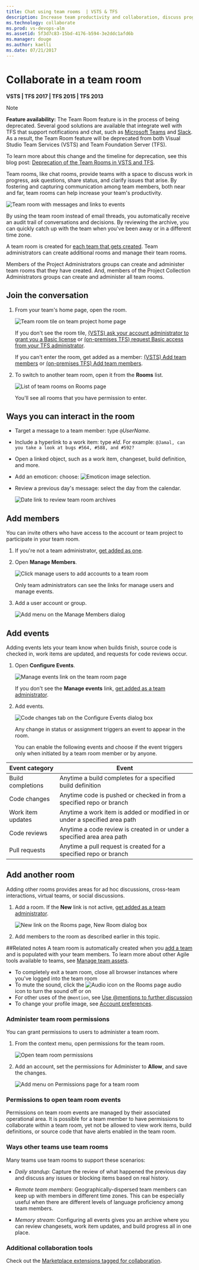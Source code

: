```yaml
---
title: Chat using team rooms  | VSTS & TFS   
description: Increase team productivity and collaboration, discuss progress, share status, and clarify issues in the team room for Visual Studio Team Services (VSTS) and TFS
ms.technology: collaborate
ms.prod: vs-devops-alm
ms.assetid: 5f3d7c83-15bd-4176-b594-3e2ddc1afd6b 
ms.manager: douge
ms.author: kaelli
ms.date: 07/21/2017
---
```


# Collaborate in a team room  

<b>VSTS | TFS 2017 | TFS 2015 | TFS 2013</b> 


> [!NOTE]  
> **Feature availability:** The Team Room feature is in the process of being deprecated. Several good solutions are available that integrate well with TFS that support notifications and chat, such as [Microsoft Teams](https://marketplace.visualstudio.com/items?itemName=ms-vsts.vss-services-teams) and [Slack](slack.md). As a result, the Team Room feature will be deprecated from both Visual Studio Team Services (VSTS) and Team Foundation Server (TFS).
>
> To learn more about this change and the timeline for deprecation, see this blog post: [Deprecation of the Team Rooms in VSTS and TFS](https://blogs.msdn.microsoft.com/visualstudioalm/2017/01/04/deprecation-of-the-team-rooms-in-team-services-and-tfs/).  

Team rooms, like chat rooms, provide teams with a space to discuss work in progress, ask questions, share status, and clarify issues that arise. By fostering and capturing communication among team members, both near and far, team rooms can help increase your team's productivity.    

![Team room with messages and links to events](_img/ALM_CT_Teamroom.png)

By using the team room instead of email threads, you automatically receive an audit trail of conversations and decisions. By reviewing the archive, you can quickly catch up with the team when you've been away or in a different time zone.

A team room is created for [each team that gets created](../work/scale/multiple-teams.md). Team administrators can create additional rooms and manage their team rooms.  

Members of the Project Administrators groups can create and administer team rooms that they have created. And, members of the Project Collection Administrators groups can create and administer all team rooms.  

## Join the conversation
1. From your team's home page, open the room.  

	![Team room tile on team project home page](_img/ALM_CT_TeamroomTile.png) 
	
	If you don't see the room tile, [(VSTS) ask your account administrator to grant you a Basic license](../accounts/add-account-users-assign-access-levels.md) or [(on-premises TFS) request Basic access from your TFS administrator](../security/change-access-levels.md).  

	If you can't enter the room, get added as a member: [(VSTS) Add team members](../accounts/add-team-members-vs.md) or [(on-premises TFS) Add team members](../work/scale/multiple-teams.md#add-team-members).

2. To switch to another team room, open it from the **Rooms** list. 

	![List of team rooms on Rooms page](_img/ALM_CT_RoomsList.png) 

	You'll see all rooms that you have permission to enter.


## Ways you can interact in the room
* Target a message to a team member: type `@`*UserName*.

* Include a hyperlink to a work item: type `#`*Id*. For example: `@Jamal, can you take a look at bugs #564, #588, and #592?`

* Open a linked object, such as a work item, changeset, build definition, and more. 

* Add an emoticon: choose: ![Emoticon image selection](_img/ALM_CT_SmileIcon.png). 

* Review a previous day's message: select the day from the calendar. 

	![Date link to review team room archives](_img/ALM_CT_SelectDate.png) 

<a id="addmembers"></a> 
## Add members
You can invite others who have access to the account or team project to participate in your team room. 

1. If you're not a team administrator, [get added as one](../work/scale/add-team-administrator.md). 

2. Open **Manage Members**.
	
	![Click manage users to add accounts to a team room](_img/ALM_CT_ManageMembers.png) 
	
	Only team administrators can see the links for manage users and manage events.

3. Add a user account or group.
	
	![Add menu on the Manage Members dialog](_img/ALM_CT_AddMembers.png) 

<a id="events"></a> 
## Add events
Adding events lets your team know when builds finish, source code is checked in, work items are updated, and requests for code reviews occur. 

1. Open **Configure Events**.
	
	![Manage events link on the team room page](_img/ALM_CT_ConfigureEvents.png) 
	
	If you don't see the **Manage events** link, [get added as a team administrator](../work/scale/add-team-administrator.md).

2. Add events. 
	
	![Code changes tab on the Configure Events dialog box](_img/ALM_CT_AddEvents.png) 

	Any change in status or assignment triggers an event to appear in the room.

	You can enable the following events and choose if the event triggers only when initiated by a team room member or by anyone.  
	
| Event category | Event  |  
| ---- | ------ |  
| Build completions | Anytime a build completes for a specified build definition    |  
| Code changes | Anytime code is pushed or checked in from a specified repo or branch   |  
| Work item updates | Anytime a work item is added or modified in or under a specified area path   |  
| Code reviews| Anytime a code review is created in or under a specified area area path  |  
| Pull requests | Anytime a pull request is created for a specified repo or branch   |  
  



## Add another room
Adding other rooms provides areas for ad hoc discussions, cross-team interactions, virtual teams, or social discussions. 

1. Add a room. If the **New** link is not active, [get added as a team administrator](../work/scale/add-team-administrator.md).
	
	![New link on the Rooms page, New Room dialog box](_img/ALM_CT_NewRoom.png)

2. Add members to the room as described earlier in this topic.

##Related notes
A team room is automatically created when you [add a team](../work/scale/multiple-teams.md) and is populated with your team members. To learn more about other Agile tools available to teams, see [Manage team assets](../work/scale/manage-team-assets.md).  

- To completely exit a team room, close all browser instances where you've logged into the team room  
- To mute the sound, click the ![Audio icon on the Rooms page](_img/ALM_CT_AudioIcon.png) audio icon to turn the sound off or on  
- For other uses of the `@mention`, see [Use @mentions to further discussion](../notifications/at-mentions.md)   
- To change your profile image, see [Account preferences](../accounts/account-preferences.md).  


<a id="team-room-permissions"> </a>
### Administer team room permissions

You can grant permissions to users to administer a team room.  

1. From the context menu, open permissions for the team room.  

	![Open team room permissions](../work/scale/_img/open-security-team-room.png)  

2. Add an account, set the permissions for Administer to **Allow**, and save the changes.   

	![Add menu on Permissions page for a team room](../work/scale/_img/add-team-admin-dialog.png) 


<a id="team-room-event-permissions">  </a>
### Permissions to open team room events
               
Permissions on team room events are managed by their associated operational area. It is possible for a team member to have permissions to collaborate within a team room, yet not be allowed to view work items, build definitions, or source code that have alerts enabled in the team room. 


### Ways other teams use team rooms 
Many teams use team rooms to support these scenarios:  

* *Daily standup*: Capture the review of what happened the previous day and discuss any issues or blocking items based on real history. 

* *Remote team members*: Geographically-dispersed team members can keep up with members in different time zones. This can be especially useful when there are different levels of language proficiency among team members.

* *Memory stream*: Configuring all events gives you an archive where you can review changesets, work item updates, and build progress all in one place. 

### Additional collaboration tools  

Check out the [Marketplace extensions tagged for collaboration](https://marketplace.visualstudio.com/vsts/Collaborate?sortBy=Downloads).  
